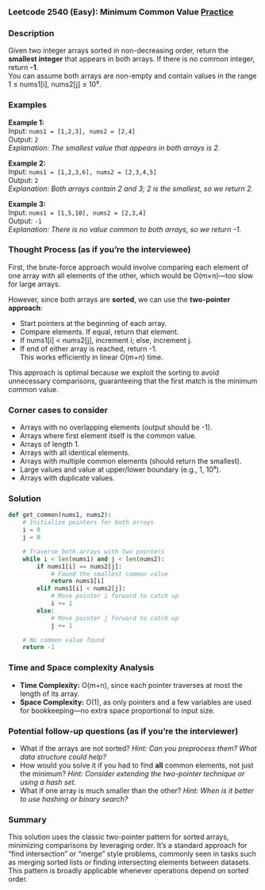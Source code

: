 ### Leetcode 2540 (Easy): Minimum Common Value [Practice](https://leetcode.com/problems/minimum-common-value)

### Description  
Given two integer arrays sorted in non-decreasing order, return the **smallest integer** that appears in both arrays. If there is no common integer, return **-1**.  
You can assume both arrays are non-empty and contain values in the range 1 ≤ nums1[i], nums2[j] ≤ 10⁹.

### Examples  

**Example 1:**  
Input: `nums1 = [1,2,3], nums2 = [2,4]`  
Output: `2`  
*Explanation: The smallest value that appears in both arrays is 2.*

**Example 2:**  
Input: `nums1 = [1,2,3,6], nums2 = [2,3,4,5]`  
Output: `2`  
*Explanation: Both arrays contain 2 and 3; 2 is the smallest, so we return 2.*

**Example 3:**  
Input: `nums1 = [1,5,10], nums2 = [2,3,4]`  
Output: `-1`  
*Explanation: There is no value common to both arrays, so we return -1.*

### Thought Process (as if you’re the interviewee)  
First, the brute-force approach would involve comparing each element of one array with all elements of the other, which would be O(m×n)—too slow for large arrays.

However, since both arrays are **sorted**, we can use the **two-pointer approach**:
- Start pointers at the beginning of each array.
- Compare elements. If equal, return that element.
- If nums1[i] < nums2[j], increment i; else, increment j.
- If end of either array is reached, return -1.  
This works efficiently in linear O(m+n) time.

This approach is optimal because we exploit the sorting to avoid unnecessary comparisons, guaranteeing that the first match is the minimum common value.

### Corner cases to consider  
- Arrays with no overlapping elements (output should be -1).
- Arrays where first element itself is the common value.
- Arrays of length 1.
- Arrays with all identical elements.
- Arrays with multiple common elements (should return the smallest).
- Large values and value at upper/lower boundary (e.g., 1, 10⁹).
- Arrays with duplicate values.

### Solution

```python
def get_common(nums1, nums2):
    # Initialize pointers for both arrays
    i = 0
    j = 0

    # Traverse both arrays with two pointers
    while i < len(nums1) and j < len(nums2):
        if nums1[i] == nums2[j]:
            # Found the smallest common value
            return nums1[i]
        elif nums1[i] < nums2[j]:
            # Move pointer i forward to catch up
            i += 1
        else:
            # Move pointer j forward to catch up
            j += 1

    # No common value found
    return -1
```

### Time and Space complexity Analysis  

- **Time Complexity:** O(m+n), since each pointer traverses at most the length of its array.
- **Space Complexity:** O(1), as only pointers and a few variables are used for bookkeeping—no extra space proportional to input size.

### Potential follow-up questions (as if you’re the interviewer)  

- What if the arrays are not sorted?
  *Hint: Can you preprocess them? What data structure could help?*
- How would you solve it if you had to find **all** common elements, not just the minimum?
  *Hint: Consider extending the two-pointer technique or using a hash set.*
- What if one array is much smaller than the other?
  *Hint: When is it better to use hashing or binary search?*

### Summary
This solution uses the classic two-pointer pattern for sorted arrays, minimizing comparisons by leveraging order. It’s a standard approach for “find intersection” or “merge” style problems, commonly seen in tasks such as merging sorted lists or finding intersecting elements between datasets. This pattern is broadly applicable whenever operations depend on sorted order.